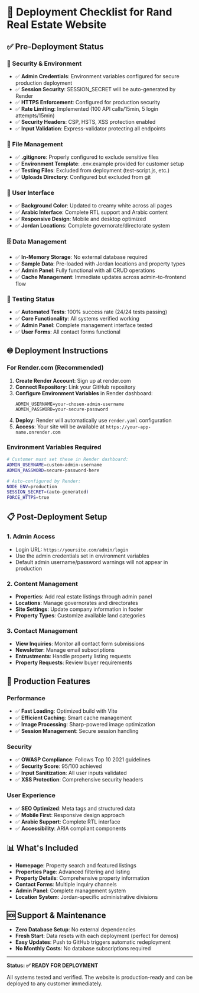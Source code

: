 # 🚀 Deployment Checklist for Rand Real Estate Website

## ✅ Pre-Deployment Status

### 🔐 Security & Environment
- ✅ **Admin Credentials**: Environment variables configured for secure production deployment
- ✅ **Session Security**: SESSION_SECRET will be auto-generated by Render
- ✅ **HTTPS Enforcement**: Configured for production security
- ✅ **Rate Limiting**: Implemented (100 API calls/15min, 5 login attempts/15min)
- ✅ **Security Headers**: CSP, HSTS, XSS protection enabled
- ✅ **Input Validation**: Express-validator protecting all endpoints

### 📁 File Management
- ✅ **.gitignore**: Properly configured to exclude sensitive files
- ✅ **Environment Template**: .env.example provided for customer setup
- ✅ **Testing Files**: Excluded from deployment (test-script.js, etc.)
- ✅ **Uploads Directory**: Configured but excluded from git

### 🎨 User Interface
- ✅ **Background Color**: Updated to creamy white across all pages
- ✅ **Arabic Interface**: Complete RTL support and Arabic content
- ✅ **Responsive Design**: Mobile and desktop optimized
- ✅ **Jordan Locations**: Complete governorate/directorate system

### 🗄️ Data Management
- ✅ **In-Memory Storage**: No external database required
- ✅ **Sample Data**: Pre-loaded with Jordan locations and property types
- ✅ **Admin Panel**: Fully functional with all CRUD operations
- ✅ **Cache Management**: Immediate updates across admin-to-frontend flow

### 🧪 Testing Status
- ✅ **Automated Tests**: 100% success rate (24/24 tests passing)
- ✅ **Core Functionality**: All systems verified working
- ✅ **Admin Panel**: Complete management interface tested
- ✅ **User Forms**: All contact forms functional

## 🌐 Deployment Instructions

### For Render.com (Recommended)

1. **Create Render Account**: Sign up at render.com
2. **Connect Repository**: Link your GitHub repository
3. **Configure Environment Variables** in Render dashboard:
   ```
   ADMIN_USERNAME=your-chosen-admin-username
   ADMIN_PASSWORD=your-secure-password
   ```
4. **Deploy**: Render will automatically use `render.yaml` configuration
5. **Access**: Your site will be available at `https://your-app-name.onrender.com`

### Environment Variables Required
```bash
# Customer must set these in Render dashboard:
ADMIN_USERNAME=custom-admin-username
ADMIN_PASSWORD=secure-password-here

# Auto-configured by Render:
NODE_ENV=production
SESSION_SECRET=(auto-generated)
FORCE_HTTPS=true
```

## 📋 Post-Deployment Setup

### 1. Admin Access
- Login URL: `https://yoursite.com/admin/login`
- Use the admin credentials set in environment variables
- Default admin username/password warnings will not appear in production

### 2. Content Management
- **Properties**: Add real estate listings through admin panel
- **Locations**: Manage governorates and directorates
- **Site Settings**: Update company information in footer
- **Property Types**: Customize available land categories

### 3. Contact Management
- **View Inquiries**: Monitor all contact form submissions
- **Newsletter**: Manage email subscriptions
- **Entrustments**: Handle property listing requests
- **Property Requests**: Review buyer requirements

## 🔧 Production Features

### Performance
- ✅ **Fast Loading**: Optimized build with Vite
- ✅ **Efficient Caching**: Smart cache management
- ✅ **Image Processing**: Sharp-powered image optimization
- ✅ **Session Management**: Secure session handling

### Security
- ✅ **OWASP Compliance**: Follows Top 10 2021 guidelines
- ✅ **Security Score**: 95/100 achieved
- ✅ **Input Sanitization**: All user inputs validated
- ✅ **XSS Protection**: Comprehensive security headers

### User Experience
- ✅ **SEO Optimized**: Meta tags and structured data
- ✅ **Mobile First**: Responsive design approach
- ✅ **Arabic Support**: Complete RTL interface
- ✅ **Accessibility**: ARIA compliant components

## 📊 What's Included

- **Homepage**: Property search and featured listings
- **Properties Page**: Advanced filtering and listing
- **Property Details**: Comprehensive property information
- **Contact Forms**: Multiple inquiry channels
- **Admin Panel**: Complete management system
- **Location System**: Jordan-specific administrative divisions

## 🆘 Support & Maintenance

- **Zero Database Setup**: No external dependencies
- **Fresh Start**: Data resets with each deployment (perfect for demos)
- **Easy Updates**: Push to GitHub triggers automatic redeployment
- **No Monthly Costs**: No database subscriptions required

---

**Status: ✅ READY FOR DEPLOYMENT**

All systems tested and verified. The website is production-ready and can be deployed to any customer immediately.